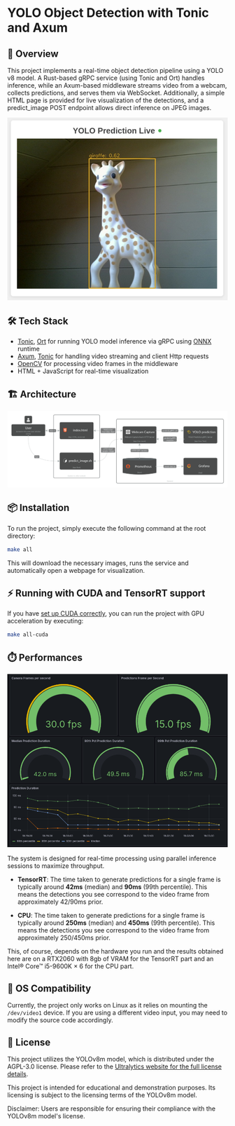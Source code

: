 # YOLO Object Detection with Tonic and Axum

## 📝 Overview

This project implements a real-time object detection pipeline using a YOLO v8 model. A Rust-based gRPC service (using Tonic and Ort) handles inference, while an Axum-based middleware streams video from a webcam, collects predictions, and serves them via WebSocket. Additionally, a simple HTML page is provided for live visualization of the detections, and a predict_image POST endpoint allows direct inference on JPEG images.

![Alt text](./docs/images/sophie.png)

## 🛠️ Tech Stack

  - [Tonic], [Ort] for running YOLO model inference via gRPC using [ONNX] runtime
  - [Axum], [Tonic] for handling video streaming and client Http requests
  - [OpenCV] for processing video frames in the middleware
  - HTML + JavaScript for real-time visualization

## 🏗️ Architecture

![Alt text](./docs/images/yolo-tonic.svg)

## ️📦 Installation

To run the project, simply execute the following command at the root directory:

```sh
make all
```

This will download the necessary images, runs the service and automatically
open a webpage for visualization.

## ⚡ Running with CUDA and TensorRT support

If you have [set up CUDA correctly](docs/setup/nvidia_docker.md), you can run the project with GPU acceleration by executing:

```sh
make all-cuda
```

## ⏱️ Performances
![Alt text](./docs/images/performances.png)

The system is designed for real-time processing using parallel inference sessions to maximize throughput.

* **TensorRT**: The time taken to generate predictions for a single frame is typically around **42ms** (median) and **90ms** (99th percentile). This means the detections you see correspond to the video frame from approximately 42/90ms prior.

* **CPU**: The time taken to generate predictions for a single frame is typically around **250ms** (median) and **450ms** (99th percentile). This means the detections you see correspond to the video frame from approximately 250/450ms prior.

This, of course, depends on the hardware you run and the results obtained here are on a RTX2060 with 8gb of VRAM for the TensorRT part and an Intel® Core™ i5-9600K × 6 for the CPU part.

## 🐧 OS Compatibility

Currently, the project only works on Linux as it relies on mounting the `/dev/video1` device.
If you are using a different video input, you may need to modify the source code accordingly.

## 📄 License

This project utilizes the YOLOv8m model, which is distributed under the AGPL-3.0 license.
Please refer to the [Ultralytics website for the full license details](https://www.ultralytics.com/license).

This project is intended for educational and demonstration purposes.
Its licensing is subject to the licensing terms of the YOLOv8m model.

Disclaimer: Users are responsible for ensuring their compliance with the YOLOv8m model's license.

<!--references-->
[ONNX]: https://onnx.ai/
[Tonic]: https://docs.rs/tonic/latest/tonic/
[Axum]: https://docs.rs/axum/latest/axum/
[Ort]: https://ort.pyke.io/
[OpenCV]: https://opencv.org/
